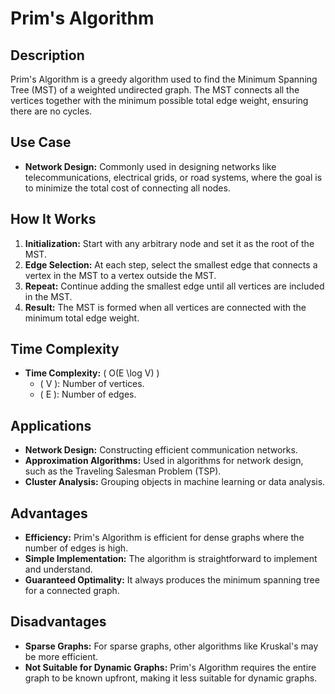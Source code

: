 # Prim's Algorithm

## Description
Prim's Algorithm is a greedy algorithm used to find the Minimum Spanning Tree (MST) of a weighted undirected graph. The MST connects all the vertices together with the minimum possible total edge weight, ensuring there are no cycles.

## Use Case
- **Network Design:** Commonly used in designing networks like telecommunications, electrical grids, or road systems, where the goal is to minimize the total cost of connecting all nodes.

## How It Works
1. **Initialization:** Start with any arbitrary node and set it as the root of the MST.
2. **Edge Selection:** At each step, select the smallest edge that connects a vertex in the MST to a vertex outside the MST.
3. **Repeat:** Continue adding the smallest edge until all vertices are included in the MST.
4. **Result:** The MST is formed when all vertices are connected with the minimum total edge weight.

## Time Complexity
- **Time Complexity:** \( O(E \log V) \)
  - \( V \): Number of vertices.
  - \( E \): Number of edges.

## Applications
- **Network Design:** Constructing efficient communication networks.
- **Approximation Algorithms:** Used in algorithms for network design, such as the Traveling Salesman Problem (TSP).
- **Cluster Analysis:** Grouping objects in machine learning or data analysis.

## Advantages
- **Efficiency:** Prim's Algorithm is efficient for dense graphs where the number of edges is high.
- **Simple Implementation:** The algorithm is straightforward to implement and understand.
- **Guaranteed Optimality:** It always produces the minimum spanning tree for a connected graph.

## Disadvantages
- **Sparse Graphs:** For sparse graphs, other algorithms like Kruskal's may be more efficient.
- **Not Suitable for Dynamic Graphs:** Prim's Algorithm requires the entire graph to be known upfront, making it less suitable for dynamic graphs.
